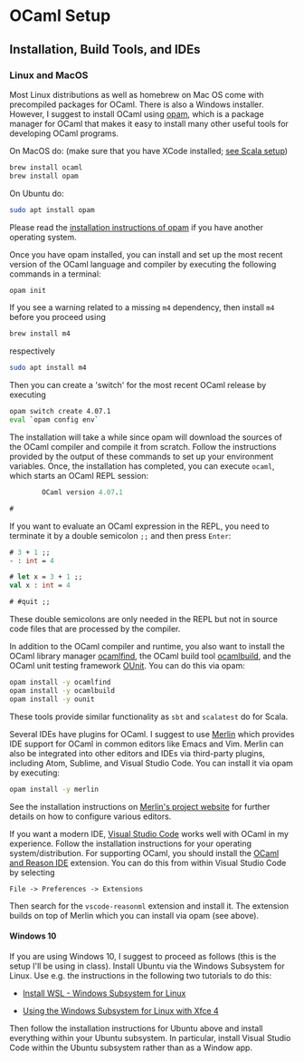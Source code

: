 # OCaml Setup

## Installation, Build Tools, and IDEs

### Linux and MacOS

Most Linux distributions as well as homebrew on Mac OS come with
precompiled packages for OCaml. There is also a Windows
installer. However, I suggest to install OCaml
using [opam](https://opam.ocaml.org/), which is a package manager for
OCaml that makes it easy to install many other useful tools for
developing OCaml programs. 

On MacOS do: (make sure that you have XCode installed; [see Scala setup](https://github.com/nyu-pl-sp19/scala-setup#xcode-osx-only))

```bash
brew install ocaml
brew install opam
```

On Ubuntu do:

```bash
sudo apt install opam
```


Please read the [installation instructions of
opam](https://opam.ocaml.org/doc/Install.html) if you have another
operating system.

Once you have opam installed, you can install and set up the most
recent version of the OCaml language and compiler by executing the
following commands in a terminal:

```bash
opam init
```

If you see a warning related to a missing `m4` dependency, then
install `m4` before you proceed using

```bash
brew install m4
```

respectively

```bash
sudo apt install m4
```

Then you can create a 'switch' for the most recent OCaml release by executing

```bash
opam switch create 4.07.1
eval `opam config env`
```

The installation will take a while since opam will download the
sources of the OCaml compiler and compile it from scratch. Follow
the instructions provided by the output of these commands to set up your
environment variables. Once, the installation has completed, you can
execute `ocaml`, which starts an OCaml REPL session:

```ocaml
        OCaml version 4.07.1

#
```

If you want to evaluate an OCaml expression in the REPL, you need to
terminate it by a double semicolon `;;` and then press `Enter`:

```ocaml
# 3 + 1 ;;
- : int = 4

# let x = 3 + 1 ;;
val x : int = 4

# #quit ;;
```

These double semicolons are only needed in the REPL but not in source
code files that are processed by the compiler.

In addition to the OCaml compiler and runtime, you also want to
install the OCaml library manager
[ocamlfind](http://projects.camlcity.org/projects/findlib.html), the
OCaml build tool [ocamlbuild](https://github.com/ocaml/ocamlbuild/),
and the OCaml unit testing framework
[OUnit](http://ounit.forge.ocamlcore.org/). You can do this via opam:

```bash
opam install -y ocamlfind
opam install -y ocamlbuild
opam install -y ounit
```

These tools provide similar functionality as `sbt` and `scalatest`
do for Scala.

Several IDEs have plugins for OCaml. I suggest to use
[Merlin](https://github.com/ocaml/merlin) which provides IDE support
for OCaml in common editors like Emacs and Vim. Merlin can also be
integrated into other editors and IDEs via third-party plugins,
including Atom, Sublime, and Visual Studio Code. You can install it
via opam by executing:

```bash
opam install -y merlin
```

See the installation instructions on [Merlin's project
website](https://github.com/ocaml/merlin) for further details on how
to configure various editors.

If you want a modern IDE, [Visual Studio
Code](https://code.visualstudio.com/) works well with OCaml in my
experience. Follow the installation instructions for your operating
system/distribution. For supporting OCaml, you should install the
[OCaml and Reason
IDE](https://marketplace.visualstudio.com/items?itemName=freebroccolo.reasonml)
extension. You can do this from within Visual Studio Code by selecting

```
File -> Preferences -> Extensions
```

Then search for the `vscode-reasonml` extension and install it. The
extension builds on top of Merlin which you can install via opam (see
above).

#### Windows 10

If you are using Windows 10, I suggest to proceed as follows (this is
the setup I'll be using in class). Install Ubuntu via the Windows
Subsystem for Linux. Use e.g. the instructions in the following two
tutorials to do this:

* [Install WSL - Windows Subsystem for Linux](https://solarianprogrammer.com/2017/04/15/install-wsl-windows-subsystem-for-linux/)

* [Using the Windows Subsystem for Linux with Xfce 4](https://solarianprogrammer.com/2017/04/16/windows-susbsystem-for-linux-xfce-4/)

Then follow the installation instructions for Ubuntu above and install
everything within your Ubuntu subsystem. In particular, install Visual
Studio Code within the Ubuntu subsystem rather than as a Window app.
